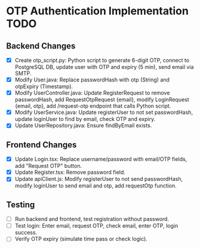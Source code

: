 # OTP Authentication Implementation TODO

## Backend Changes
- [x] Create otp_script.py: Python script to generate 6-digit OTP, connect to PostgreSQL DB, update user with OTP and expiry (5 min), send email via SMTP.
- [x] Modify User.java: Replace passwordHash with otp (String) and otpExpiry (Timestamp).
- [x] Modify UserController.java: Update RegisterRequest to remove passwordHash, add RequestOtpRequest {email}, modify LoginRequest {email, otp}, add /request-otp endpoint that calls Python script.
- [x] Modify UserService.java: Update registerUser to not set passwordHash, update loginUser to find by email, check OTP and expiry.
- [x] Update UserRepository.java: Ensure findByEmail exists.

## Frontend Changes
- [x] Update Login.tsx: Replace username/password with email/OTP fields, add "Request OTP" button.
- [x] Update Register.tsx: Remove password field.
- [x] Update apiClient.js: Modify registerUser to not send passwordHash, modify loginUser to send email and otp, add requestOtp function.

## Testing
- [ ] Run backend and frontend, test registration without password.
- [ ] Test login: Enter email, request OTP, check email, enter OTP, login success.
- [ ] Verify OTP expiry (simulate time pass or check logic).
